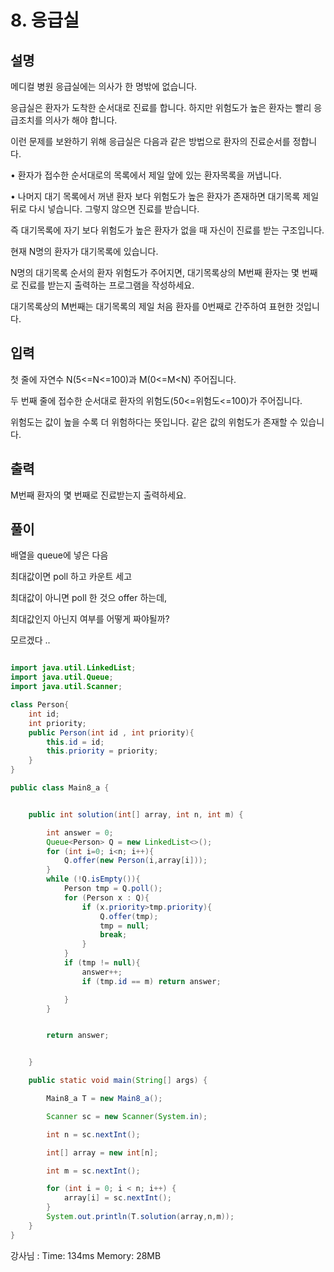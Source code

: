 # 8. 응급실
  
## 설명

메디컬 병원 응급실에는 의사가 한 명밖에 없습니다.

응급실은 환자가 도착한 순서대로 진료를 합니다. 하지만 위험도가 높은 환자는 빨리 응급조치를 의사가 해야 합니다.

이런 문제를 보완하기 위해 응급실은 다음과 같은 방법으로 환자의 진료순서를 정합니다.

• 환자가 접수한 순서대로의 목록에서 제일 앞에 있는 환자목록을 꺼냅니다.

• 나머지 대기 목록에서 꺼낸 환자 보다 위험도가 높은 환자가 존재하면 대기목록 제일 뒤로 다시 넣습니다. 그렇지 않으면 진료를 받습니다.

즉 대기목록에 자기 보다 위험도가 높은 환자가 없을 때 자신이 진료를 받는 구조입니다.

현재 N명의 환자가 대기목록에 있습니다.

N명의 대기목록 순서의 환자 위험도가 주어지면, 대기목록상의 M번째 환자는 몇 번째로 진료를 받는지 출력하는 프로그램을 작성하세요.

대기목록상의 M번째는 대기목록의 제일 처음 환자를 0번째로 간주하여 표현한 것입니다.


## 입력
첫 줄에 자연수 N(5<=N<=100)과 M(0<=M<N) 주어집니다.

두 번째 줄에 접수한 순서대로 환자의 위험도(50<=위험도<=100)가 주어집니다.

위험도는 값이 높을 수록 더 위험하다는 뜻입니다. 같은 값의 위험도가 존재할 수 있습니다.


## 출력

M번째 환자의 몇 번째로 진료받는지 출력하세요.

## 풀이

배열을 queue에 넣은 다음

최대값이면 poll 하고 카운트 세고

최대값이 아니면 poll 한 것으 offer 하는데,

최대값인지 아닌지 여부를 어떻게 짜야될까?

모르겠다 .. 

```java

import java.util.LinkedList;
import java.util.Queue;
import java.util.Scanner;

class Person{
    int id;
    int priority;
    public Person(int id , int priority){
        this.id = id;
        this.priority = priority;
    }
}

public class Main8_a {


    public int solution(int[] array, int n, int m) {

        int answer = 0;
        Queue<Person> Q = new LinkedList<>();
        for (int i=0; i<n; i++){
            Q.offer(new Person(i,array[i]));
        }
        while (!Q.isEmpty()){
            Person tmp = Q.poll();
            for (Person x : Q){
                if (x.priority>tmp.priority){
                    Q.offer(tmp);
                    tmp = null;
                    break;
                }
            }
            if (tmp != null){
                answer++;
                if (tmp.id == m) return answer;

            }
        }


        return answer;


    }

    public static void main(String[] args) {

        Main8_a T = new Main8_a();

        Scanner sc = new Scanner(System.in);

        int n = sc.nextInt();

        int[] array = new int[n];

        int m = sc.nextInt();

        for (int i = 0; i < n; i++) {
            array[i] = sc.nextInt();
        }
        System.out.println(T.solution(array,n,m));
    }
}

```

강사님 : Time: 134ms Memory: 28MB


